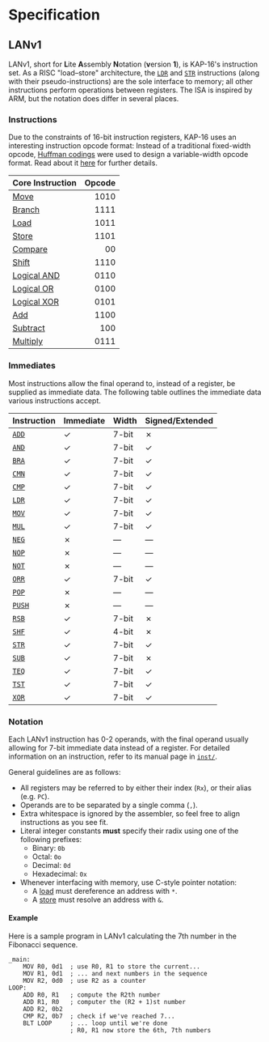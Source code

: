 # Specification

## LANv1

LANv1, short for **L**ite **A**ssembly **N**otation (**v**ersion **1**), is KAP-16's instruction set.
As a RISC "load–store" architecture, the [`LDR`](./inst/LDR.md) and [`STR`](./inst/STR.md) instructions (along with their pseudo-instructions) are the sole interface to memory; all other instructions perform operations between registers.
The ISA is inspired by ARM, but the notation does differ in several places.

### Instructions

Due to the constraints of 16-bit instruction registers, KAP-16 uses an interesting instruction opcode format:
Instead of a traditional fixed-width opcode, [Huffman codings][huffman-codings] were used to design a variable-width opcode format.
Read about it [here](../doc/huffman/README.md) for further details.

| Core Instruction             | Opcode |
| ---------------------------- | -----: |
| [Move](./inst/MOV.md)        |   1010 |
| [Branch](./inst/BRA.md)      |   1111 |
| [Load](./inst/LDR.md)        |   1011 |
| [Store](./inst/STR.md)       |   1101 |
| [Compare](./inst/CMP.md)     |     00 |
| [Shift](./inst/SHF.md)       |   1110 |
| [Logical AND](./inst/AND.md) |   0110 |
| [Logical OR](./inst/ORR.md)  |   0100 |
| [Logical XOR](./inst/XOR.md) |   0101 |
| [Add](./inst/ADD.md)         |   1100 |
| [Subtract](./inst/SUB.md)    |    100 |
| [Multiply](./inst/MUL.md)    |   0111 |

### Immediates

Most instructions allow the final operand to, instead of a register, be supplied as immediate data.
The following table outlines the immediate data various instructions accept.

| Instruction              | Immediate | Width   | Signed/Extended |
| ------------------------ | --------- | ------- | --------------- |
| [`ADD`](./inst/ADD.md)   | &check;   | 7-bit   | &cross;         |
| [`AND`](./inst/AND.md)   | &check;   | 7-bit   | &check;         |
| [`BRA`](./inst/BRA.md)   | &check;   | 7-bit   | &check;         |
| [`CMN`](./inst/CMN.md)   | &check;   | 7-bit   | &check;         |
| [`CMP`](./inst/CMP.md)   | &check;   | 7-bit   | &check;         |
| [`LDR`](./inst/LDR.md)   | &check;   | 7-bit   | &check;         |
| [`MOV`](./inst/MOV.md)   | &check;   | 7-bit   | &check;         |
| [`MUL`](./inst/MUL.md)   | &check;   | 7-bit   | &check;         |
| [`NEG`](./inst/NEG.md)   | &cross;   | &mdash; | &mdash;         |
| [`NOP`](./inst/NOP.md)   | &cross;   | &mdash; | &mdash;         |
| [`NOT`](./inst/NOT.md)   | &cross;   | &mdash; | &mdash;         |
| [`ORR`](./inst/ORR.md)   | &check;   | 7-bit   | &check;         |
| [`POP`](./inst/POP.md)   | &cross;   | &mdash; | &mdash;         |
| [`PUSH`](./inst/PUSH.md) | &cross;   | &mdash; | &mdash;         |
| [`RSB`](./inst/RSB.md)   | &check;   | 7-bit   | &cross;         |
| [`SHF`](./inst/SHF.md)   | &check;   | 4-bit   | &cross;         |
| [`STR`](./inst/STR.md)   | &check;   | 7-bit   | &check;         |
| [`SUB`](./inst/SUB.md)   | &check;   | 7-bit   | &cross;         |
| [`TEQ`](./inst/TEQ.md)   | &check;   | 7-bit   | &check;         |
| [`TST`](./inst/TST.md)   | &check;   | 7-bit   | &check;         |
| [`XOR`](./inst/XOR.md)   | &check;   | 7-bit   | &check;         |

### Notation

Each LANv1 instruction has 0-2 operands, with the final operand usually allowing for 7-bit immediate data instead of a register.
For detailed information on an instruction, refer to its manual page in [`inst/`](./inst).

General guidelines are as follows:
- All registers may be referred to by either their index (`Rx`), or their alias (e.g. `PC`).
- Operands are to be separated by a single comma (`,`).
- Extra whitespace is ignored by the assembler, so feel free to align instructions as you see fit.
- Literal integer constants **must** specify their radix using one of the following prefixes:
  - Binary: `0b`
  - Octal: `0o`
  - Decimal: `0d`
  - Hexadecimal: `0x`
- Whenever interfacing with memory, use C-style pointer notation:
   - A [load](./inst/LDR.md) must dereference an address with `*`.
   - A [store](./inst/STR.md) must resolve an address with `&`.

#### Example

Here is a sample program in LANv1 calculating the 7th number in the Fibonacci sequence.

```assembly
_main:
    MOV R0, 0d1  ; use R0, R1 to store the current...
    MOV R1, 0d1  ; ... and next numbers in the sequence
    MOV R2, 0d0  ; use R2 as a counter
LOOP:
    ADD R0, R1   ; compute the R2th number
    ADD R1, R0   ; computer the (R2 + 1)st number
    ADD R2, 0b2
    CMP R2, 0b7  ; check if we've reached 7...
    BLT LOOP     ; ... loop until we're done
                 ; R0, R1 now store the 6th, 7th numbers
```

[huffman-codings]: https://en.wikipedia.org/wiki/Huffman_coding
